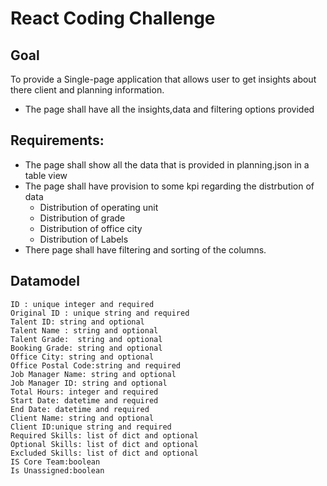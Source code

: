 # React Coding Challenge

## Goal
To provide a Single-page application that allows user to get insights about there client and planning information.
  * The page shall have all the insights,data and filtering options provided

## Requirements:
  * The page shall show all the data that is provided in planning.json in a table view
  * The page shall have provision to some kpi regarding the distrbution of data
    * Distribution of operating unit
    * Distribution of grade
    * Distribution of office city
    * Distribution of Labels
  * There page shall have filtering and sorting of the columns.

## Datamodel
```
ID : unique integer and required
Original ID : unique string and required
Talent ID: string and optional
Talent Name : string and optional
Talent Grade:  string and optional
Booking Grade: string and optional
Office City: string and optional
Office Postal Code:string and required
Job Manager Name: string and optional
Job Manager ID: string and optional
Total Hours: integer and required
Start Date: datetime and required
End Date: datetime and required
Client Name: string and optional
Client ID:unique string and required
Required Skills: list of dict and optional
Optional Skills: list of dict and optional
Excluded Skills: list of dict and optional
IS Core Team:boolean
Is Unassigned:boolean
```
